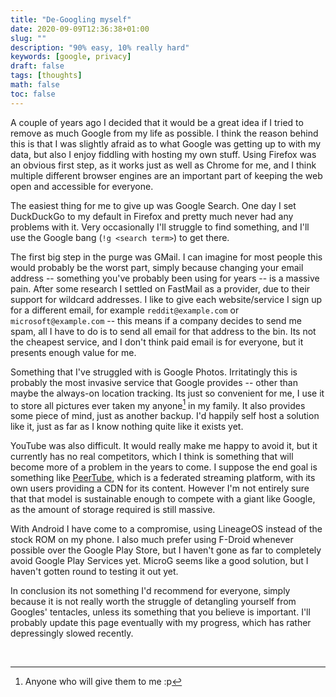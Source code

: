 ```yaml
---
title: "De-Googling myself"
date: 2020-09-09T12:36:38+01:00
slug: ""
description: "90% easy, 10% really hard"
keywords: [google, privacy]
draft: false
tags: [thoughts]
math: false
toc: false
---
```


A couple of years ago I decided that it would be a great idea if I tried to remove as much Google from my life as possible. I think the reason behind this is that I was slightly afraid as to what Google was getting up to with my data, but also I enjoy fiddling with hosting my own stuff. Using Firefox was an obvious first step, as it works just as well as Chrome for me, and I think multiple different browser engines are an important part of keeping the web open and accessible for everyone.

The easiest thing for me to give up was Google Search. One day I set DuckDuckGo to my default in Firefox and pretty much never had any problems with it. Very occasionally I'll struggle to find something, and I'll use the Google bang (`!g <search term>`) to get there.

The first big step in the purge was GMail. I can imagine for most people this would probably be the worst part, simply because changing your email address -- something you've probably been using for years -- is a massive pain. After some research I settled on FastMail as a provider, due to their support for wildcard addresses. I like to give each website/service I sign up for a different email, for example `reddit@example.com` or `microsoft@example.com` -- this means if a company decides to send me spam, all I have to do is to send all email for that address to the bin. Its not the cheapest service, and I don't think paid email is for everyone, but it presents enough value for me.

Something that I've struggled with is Google Photos. Irritatingly this is probably the most invasive service that Google provides -- other than maybe the always-on location tracking. Its just so convenient for me, I use it to store all pictures ever taken my anyone[^1] in my family. It also provides some piece of mind, just as another backup. I'd happily self host a solution like it, just as far as I know nothing quite like it exists yet.

YouTube was also difficult. It would really make me happy to avoid it, but it currently has no real competitors, which I think is something that will become more of a problem in the years to come. I suppose the end goal is something like [PeerTube](https://peer.tube/), which is a federated streaming platform, with its own users providing a CDN for its content. However  I'm not entirely sure that that model is sustainable enough to compete with a giant like Google, as the amount of storage required is still massive.

With Android I have come to a compromise, using LineageOS instead of the stock ROM on my phone. I also much prefer using F-Droid whenever possible over the Google Play Store, but I haven't gone as far to completely avoid Google Play Services yet. MicroG seems like a good solution, but I haven't gotten round to testing it out yet.

In conclusion its not something I'd recommend for everyone, simply because it is not really worth the struggle of detangling yourself from Googles' tentacles, unless its something that you believe is important. I'll probably update this page eventually with my progress, which has rather depressingly slowed recently.

</br>

[^1]: Anyone who will give them to me :p
